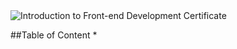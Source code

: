 <img src="Intro_to_Front-end_Certificate.png" alt="Introduction to Front-end Development Certificate">

##Table of Content
* 
